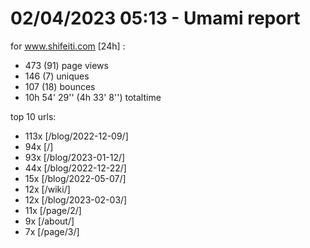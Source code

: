 # 02/04/2023 05:13 - Umami report
for www.shifeiti.com [24h] :

 - 473 (91) page views
 - 146 (7) uniques
 - 107 (18) bounces
 - 10h 54' 29'' (4h 33' 8'') totaltime


top 10 urls:
 - 113x [/blog/2022-12-09/]
 - 94x [/]
 - 93x [/blog/2023-01-12/]
 - 44x [/blog/2022-12-22/]
 - 15x [/blog/2022-05-07/]
 - 12x [/wiki/]
 - 12x [/blog/2023-02-03/]
 - 11x [/page/2/]
 - 9x [/about/]
 - 7x [/page/3/]


